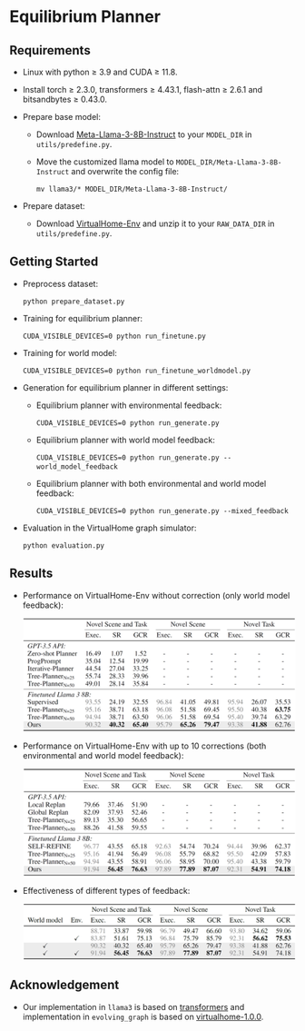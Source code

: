 # Equilibrium Planner

## Requirements

+ Linux with python ≥ 3.9 and CUDA ≥ 11.8.

+ Install torch ≥ 2.3.0, transformers ≥ 4.43.1, flash-attn ≥ 2.6.1 and bitsandbytes ≥ 0.43.0.

+ Prepare base model:

  + Download [Meta-Llama-3-8B-Instruct](https://huggingface.co/meta-llama/Meta-Llama-3-8B-Instruct) to  your `MODEL_DIR` in `utils/predefine.py`.

  + Move the customized llama model to `MODEL_DIR/Meta-Llama-3-8B-Instruct` and overwrite the config file:

    ```shell
    mv llama3/* MODEL_DIR/Meta-Llama-3-8B-Instruct/
    ```

+ Prepare dataset:

  + Download [VirtualHome-Env](http://virtual-home.org/release/programs/programs_processed_precond_nograb_morepreconds.zip) and unzip it to your `RAW_DATA_DIR` in `utils/predefine.py`.

## Getting Started

+ Preprocess dataset:

  ```shell
  python prepare_dataset.py
  ```

+ Training for equilibrium planner:

  ```shell
  CUDA_VISIBLE_DEVICES=0 python run_finetune.py
  ```

+ Training for world model:

  ```shell
  CUDA_VISIBLE_DEVICES=0 python run_finetune_worldmodel.py
  ```

+ Generation for equilibrium planner in different settings:

  + Equilibrium planner with environmental feedback:

    ```shell
    CUDA_VISIBLE_DEVICES=0 python run_generate.py
    ```

  + Equilibrium planner with world model feedback:

    ```shell
    CUDA_VISIBLE_DEVICES=0 python run_generate.py --world_model_feedback
    ```

  + Equilibrium planner with both environmental and world model feedback:

    ```shell
    CUDA_VISIBLE_DEVICES=0 python run_generate.py --mixed_feedback
    ```

+ Evaluation in the VirtualHome graph simulator:

  ```shell
  python evaluation.py
  ```

## Results

+ Performance on VirtualHome-Env without correction (only world model feedback):

  ![table1](assets/table1.png)

+ Performance on VirtualHome-Env with up to 10 corrections (both environmental and world model feedback):

  ![table2](assets/table2.png)

+ Effectiveness of different types of feedback:

  ![table3](assets/table3.png)

## Acknowledgement

+ Our implementation in `llama3` is based on [transformers](https://github.com/huggingface/transformers) and implementation in `evolving_graph` is based on [virtualhome-1.0.0](https://github.com/xavierpuigf/virtualhome/releases/tag/v1.0.0).

